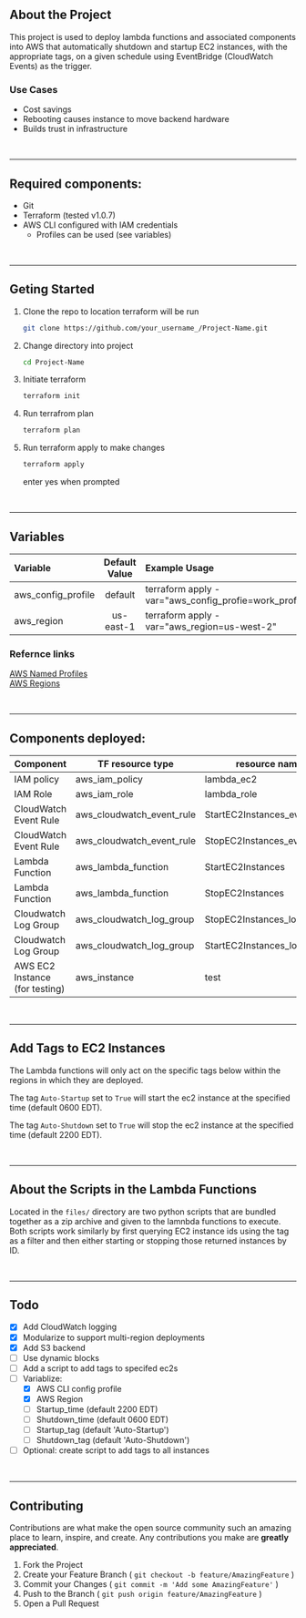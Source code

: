 
<!-- TABLE OF CONTENTS -->

## About the Project
This project is used to deploy lambda functions and associated components into AWS that automatically shutdown and startup EC2 instances, with the appropriate tags, on a given schedule using EventBridge (CloudWatch Events) as the trigger.

### Use Cases
- Cost savings
- Rebooting causes instance to move backend hardware
- Builds trust in infrastructure

</br>

---
## Required components:
- Git
- Terraform (tested v1.0.7)
- AWS CLI configured with IAM credentials
	- Profiles can be used (see variables)

</br>  

---
## Geting Started

1. Clone the repo to location terraform will be run
	 ```sh
	 git clone https://github.com/your_username_/Project-Name.git
	 ```

1. Change directory into project
	 ```sh
	 cd Project-Name
	 ```

2. Initiate terraform 
	 ```sh
	 terraform init
	 ```

3. Run terrafrom plan
	 ```sh
	 terraform plan
	 ```

4. Run terraform apply to make changes
	 ```sh
	 terraform apply
	 ``` 
	 enter yes when prompted

</br>

---
## Variables

| Variable            | Default Value   | Example Usage                                         |
| :---                | :---:           | :---                                                  |
| aws_config_profile  | default         | terraform apply -var="aws_config_profie=work_profile" |
| aws_region          | us-east-1       | terraform apply -var="aws_region=us-west-2"           |

### Refernce links
[AWS Named Profiles](https://docs.aws.amazon.com/cli/latest/userguide/cli-configure-profiles.html)  
[AWS Regions](https://docs.aws.amazon.com/AmazonRDS/latest/UserGuide/Concepts.RegionsAndAvailabilityZones.html#Concepts.RegionsAndAvailabilityZones.Regions)


</br>

---
## Components deployed:
| Component | TF resource type| resource name |
|---|---|---|
| IAM policy | aws_iam_policy  | lambda_ec2  |
| IAM Role   | aws_iam_role    | lambda_role |
| CloudWatch Event Rule  | aws_cloudwatch_event_rule | StartEC2Instances_event_rule  |
| CloudWatch Event Rule  | aws_cloudwatch_event_rule | StopEC2Instances_event_rule  |
| Lambda Function | aws_lambda_function | StartEC2Instances  |
| Lambda Function | aws_lambda_function | StopEC2Instances  |
| Cloudwatch Log Group | aws_cloudwatch_log_group | StopEC2Instances_log_group |
| Cloudwatch Log Group | aws_cloudwatch_log_group | StartEC2Instances_log_group |
| AWS EC2 Instance (for testing) | aws_instance | test |

</br>

---
## Add Tags to EC2 Instances

The Lambda functions will only act on the specific tags below within the regions in which they are deployed.

The tag `Auto-Startup` set to `True`  will start the ec2 instance at the specified time (default 0600 EDT).

The tag `Auto-Shutdown` set to `True`  will stop the ec2 instance at the specified time (default 2200 EDT).

</br>

---
## About the Scripts in the Lambda Functions

Located in the `files/` directory are two python scripts that are bundled together as a zip archive and given to the lamnbda functions to execute.  Both scripts work similarly by first querying EC2 instance ids using the tag as a filter and then either starting or stopping those returned instances by ID.

</br>

---
## Todo
- [X] Add CloudWatch logging
- [X] Modularize to support multi-region deployments
- [X] Add S3 backend
- [ ] Use dynamic blocks
- [ ] Add a script to add tags to specifed ec2s
- [ ] Variablize:
	- [X] AWS CLI config profile
	- [X] AWS Region
	- [ ] Startup_time (default 2200 EDT)
	- [ ] Shutdown_time (default 0600 EDT)
	- [ ] Startup_tag (default 'Auto-Startup')
	- [ ] Shutdown_tag (default 'Auto-Shutdown')
- [ ] Optional: create script to add tags to all instances

</br>

---
## Contributing

Contributions are what make the open source community such an amazing place to learn, inspire, and create. Any contributions you make are **greatly appreciated**.

1. Fork the Project
2. Create your Feature Branch ( `git checkout -b feature/AmazingFeature` )
3. Commit your Changes ( `git commit -m 'Add some AmazingFeature'` )
4. Push to the Branch ( `git push origin feature/AmazingFeature` )
5. Open a Pull Request